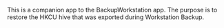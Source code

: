 This is a companion app to the BackupWorkstation app. The purpose is to restore the HKCU hive that was exported during Workstation Backup.
